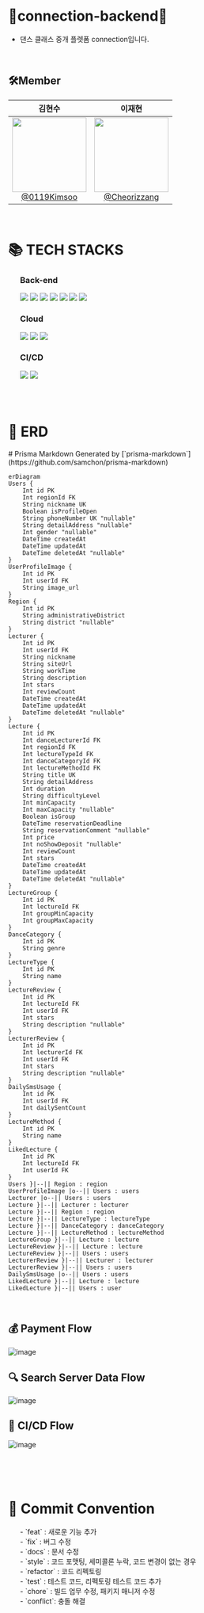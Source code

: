 # 💃connection-backend🕺
- 댄스 클래스 중개 플렛폼 connection입니다.

<br>
  
## 🛠Member

| **김현수** | **이재현** |
| :------: |  :------: |
| [<img src="https://avatars.githubusercontent.com/u/96464209?v=4" height=150 width=150> <br/> @0119Kimsoo](https://github.com/0119Kimsoo) | [<img src="https://avatars.githubusercontent.com/u/121776954?v=4" height=150 width=150> <br/> @Cheorizzang](https://github.com/Cheorizzang) |


<br>
<div>
    <h1>📚 TECH STACKS</h1>
    <ul>
      <h3>Back-end</h3>
      <img src="https://img.shields.io/badge/TypeScript-3178C6?style=flat-square&logo=typescript&logoColor=white"/>
      <img src="https://img.shields.io/badge/Nest.js-E0234E?style=flat&logo=NestJS&logoColor=white"/>
      <img src="https://img.shields.io/badge/Prisma-2D3748?style=flat-square&logo=Prisma&logoColor=white"/>
      <img src="https://img.shields.io/badge/PostgreSQL-4169E1?style=flat-square&logo=PostgreSQL&logoColor=white"/>
      <img src="https://img.shields.io/badge/Redis-DC382D?style=flat-square&logo=redis&logoColor=black"/>
      <img src="https://img.shields.io/badge/JSON%20Web%20Tokens-000000?style=flat-square&logo=jsonwebtokens&logoColor=white"/>
      <img src="https://img.shields.io/badge/Socket.io-010101?style=flat-square&logo=socketdotio&logoColor=white"/>
      </br>
      <h3>Cloud</h3>
      <img src="https://img.shields.io/badge/AmazonEC2-FF9900?style=flat-square&logo=AmazonEC2&logoColor=white"/>
      <img src="https://img.shields.io/badge/AmazonS3-569A31?style=flat-square&logo=AmazonS3&logoColor=white"/>
      <img src="https://img.shields.io/badge/AmazonRDS-527FFF?style=flat-square&logo=AmazonRDS&logoColor=white"/>
      </br>
      <h3>CI/CD</h3>
      <img src="https://img.shields.io/badge/Docker-2496ED?style=flat-square&logo=docker&logoColor=white"/>
      <img src="https://img.shields.io/badge/GitHub%20Actions-2088FF?style=flat-square&logo=GitHubActions&logoColor=white"/>
    </ul>
  </div>
  
  <br><br>
  
  <div>
    <h1>📄 ERD</h1>
    # Prisma Markdown
Generated by [`prisma-markdown`](https://github.com/samchon/prisma-markdown)

```mermaid
erDiagram
Users {
    Int id PK
    Int regionId FK
    String nickname UK
    Boolean isProfileOpen
    String phoneNumber UK "nullable"
    String detailAddress "nullable"
    Int gender "nullable"
    DateTime createdAt
    DateTime updatedAt
    DateTime deletedAt "nullable"
}
UserProfileImage {
    Int id PK
    Int userId FK
    String image_url
}
Region {
    Int id PK
    String administrativeDistrict
    String district "nullable"
}
Lecturer {
    Int id PK
    Int userId FK
    String nickname
    String siteUrl
    String workTime
    String description
    Int stars
    Int reviewCount
    DateTime createdAt
    DateTime updatedAt
    DateTime deletedAt "nullable"
}
Lecture {
    Int id PK
    Int danceLecturerId FK
    Int regionId FK
    Int lectureTypeId FK
    Int danceCategoryId FK
    Int lectureMethodId FK
    String title UK
    String detailAddress
    Int duration
    String difficultyLevel
    Int minCapacity
    Int maxCapacity "nullable"
    Boolean isGroup
    DateTime reservationDeadline
    String reservationComment "nullable"
    Int price
    Int noShowDeposit "nullable"
    Int reviewCount
    Int stars
    DateTime createdAt
    DateTime updatedAt
    DateTime deletedAt "nullable"
}
LectureGroup {
    Int id PK
    Int lectureId FK
    Int groupMinCapacity
    Int groupMaxCapacity
}
DanceCategory {
    Int id PK
    String genre
}
LectureType {
    Int id PK
    String name
}
LectureReview {
    Int id PK
    Int lectureId FK
    Int userId FK
    Int stars
    String description "nullable"
}
LecturerReview {
    Int id PK
    Int lecturerId FK
    Int userId FK
    Int stars
    String description "nullable"
}
DailySmsUsage {
    Int id PK
    Int userId FK
    Int dailySentCount
}
LectureMethod {
    Int id PK
    String name
}
LikedLecture {
    Int id PK
    Int lectureId FK
    Int userId FK
}
Users }|--|| Region : region
UserProfileImage |o--|| Users : users
Lecturer |o--|| Users : users
Lecture }|--|| Lecturer : lecturer
Lecture }|--|| Region : region
Lecture }|--|| LectureType : lectureType
Lecture }|--|| DanceCategory : danceCategory
Lecture }|--|| LectureMethod : lectureMethod
LectureGroup }|--|| Lecture : lecture
LectureReview }|--|| Lecture : lecture
LectureReview }|--|| Users : users
LecturerReview }|--|| Lecturer : lecturer
LecturerReview }|--|| Users : users
DailySmsUsage |o--|| Users : users
LikedLecture }|--|| Lecture : lecture
LikedLecture }|--|| Users : user
```

<br>

## 💰 Payment Flow
![image](https://github.com/connection-2023/backend/assets/96464209/458a55cc-5812-40cd-a05a-f084a4ca302b)
<br>

## 🔍 Search Server Data Flow
![image](https://github.com/connection-2023/backend/assets/96464209/cdcd03c7-9d6e-467b-8c5b-59ae605a15bc)
<br>

## 🤖 CI/CD Flow
![image](https://github.com/connection-2023/backend/assets/96464209/fbdc2122-0b70-4e44-a6a8-57d6f734e6ee)
<br>


<br>

  </div>
  <br><br>
  <div>
    <h1>📜 Commit Convention </h1>
    <ul>
      - `feat` : 새로운 기능 추가 <br>
      - `fix` : 버그 수정  <br>
      - `docs` : 문서 수정  <br>
      - `style` : 코드 포맷팅, 세미콜론 누락, 코드 변경이 없는 경우  <br>
      - `refactor` : 코드 리펙토링  <br>
      - `test` : 테스트 코드, 리펙토링 테스트 코드 추가  <br>
      - `chore` : 빌드 업무 수정, 패키지 매니저 수정  <br>
      - `conflict`: 충돌 해결  <br>
     </ul>
  </div>
